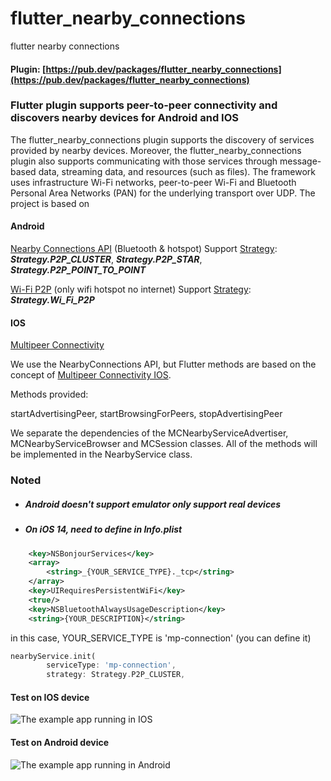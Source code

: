 # flutter_nearby_connections
flutter nearby connections

#### Plugin: [https://pub.dev/packages/flutter_nearby_connections](https://pub.dev/packages/flutter_nearby_connections)

### Flutter plugin supports peer-to-peer connectivity and discovers nearby devices for Android and IOS
The flutter_nearby_connections plugin supports the discovery of services provided by nearby devices.
Moreover, the flutter_nearby_connections plugin also supports communicating with those services through message-based data, streaming data, and resources (such as files). The framework uses infrastructure Wi-Fi networks, peer-to-peer Wi-Fi and Bluetooth Personal Area Networks (PAN) for the underlying transport over UDP.
The project is based on 

#### Android

[Nearby Connections API](https://developers.google.com/nearby/connections/overview) (Bluetooth & hotspot) Support [Strategy](https://pub.dev/documentation/flutter_nearby_connections/latest/flutter_nearby_connections/Strategy-class.html): ***Strategy.P2P_CLUSTER***, ***Strategy.P2P_STAR***, ***Strategy.P2P_POINT_TO_POINT***

[Wi-Fi P2P](https://developer.android.com/guide/topics/connectivity/wifip2p) (only wifi hotspot no internet) Support [Strategy](https://pub.dev/documentation/flutter_nearby_connections/latest/flutter_nearby_connections/Strategy-class.html): ***Strategy.Wi_Fi_P2P***

#### IOS

[Multipeer Connectivity](https://developer.apple.com/documentation/multipeerconnectivity)

We use the NearbyConnections API, but Flutter methods are based on the concept of [Multipeer Connectivity IOS](https://developer.apple.com/documentation/multipeerconnectivity).

Methods provided:

startAdvertisingPeer, startBrowsingForPeers, stopAdvertisingPeer

We separate the dependencies of the MCNearbyServiceAdvertiser, MCNearbyServiceBrowser and MCSession classes.  All of the methods will be implemented in the NearbyService class.

### Noted

* ##### Android doesn't support emulator only support real devices

* ##### On iOS 14, need to define in Info.plist

``` xml
    <key>NSBonjourServices</key>
    <array>
        <string>_{YOUR_SERVICE_TYPE}._tcp</string>
    </array>
    <key>UIRequiresPersistentWiFi</key>
    <true/>
    <key>NSBluetoothAlwaysUsageDescription</key>
    <string>{YOUR_DESCRIPTION}</string>
```

in this case, YOUR_SERVICE_TYPE is 'mp-connection' (you can define it)

``` dart
nearbyService.init(
        serviceType: 'mp-connection',
        strategy: Strategy.P2P_CLUSTER,
```

#### Test on IOS device

![The example app running in IOS](https://github.com/VNAPNIC/flutter_nearby_connections/blob/master/screen.gif?raw=true)

#### Test on Android device

![The example app running in Android](https://github.com/VNAPNIC/flutter_nearby_connections/blob/master/android-screen.gif?raw=true)

